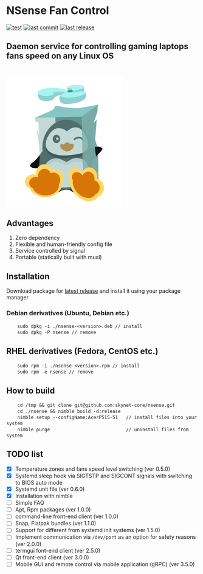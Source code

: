 # NSense Fan Control

[![test](https://img.shields.io/github/workflow/status/skynet-core/nsense/test?style=for-the-badge)](https://github.com/skynet-core/nsense/actions?query=workflow%3Atest)
[![last commit](https://img.shields.io/github/last-commit/skynet-core/nsense?style=for-the-badge)](https://github.com/skynet-core/nsense/releases/latest)
[![last release](https://img.shields.io/github/release-date/skynet-core/nsense?color=red&logoColor=green&style=for-the-badge)](https://github.com/skynet-core/nsense/releases/latest)

## Daemon service for controlling gaming laptops fans speed on any Linux OS

<h1 align="left"></h1>
        <img src="./cold.svg" alt="NSense Logo" width="306" height="344"/>
</p>

## Advantages

1. Zero dependency
2. Flexible and human-friendly config file
3. Service controlled by signal
4. Portable (statically built with musl)


## Installation

Download package for [latest release](https://github.com/skynet-core/nsense/releases/latest) and install it using your package manager 

### Debian derivatives (Ubuntu, Debian etc.)

        sudo dpkg -i ./nsense-<version>.deb // install
        sudo dpkg -P nsense // remove

## RHEL derivatives (Fedora, CentOS etc.)

        sudo rpm -i ./nsense-<version>.rpm // install
        sudo rpm -e nsense // remove
## How to build

        cd /tmp && git clone git@github.com:skynet-core/nsense.git
        cd ./nsense && nimble build -d:release
        nimble setup --configName:AcerP515-51   // install files into your system
        nimble purge                            // uninstall files from system

## TODO list

- [x] Temperature zones and fans speed level switching (ver 0.5.0)
- [x] Systemd sleep hook via SIGTSTP and SIGCONT signals with switching to BIOS auto mode
- [x] Systemd unit file (ver 0.6.0)
- [x] Installation with nimble
- [ ] Simple FAQ 
- [ ] Apt, Rpm packages (ver 1.0.0)
- [ ] command-line front-end client (ver 1.0.0)
- [ ] Snap, Flatpak bundles (ver 1.1.0)
- [ ] Support for different from systemd init systems (ver 1.5.0)
- [ ] Implement communication via `/dev/port` as an option for safety reasons (ver 2.0.0)
- [ ] termgui font-end client (ver 2.5.0)
- [ ] Qt front-end client (ver 3.0.0)
- [ ] Mobile GUI and remote control via mobile application (gRPC) (ver 3.5.0)

